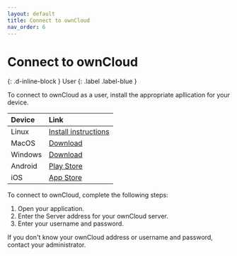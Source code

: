 ```yaml
---
layout: default
title: Connect to ownCloud
nav_order: 6
---
```


# Connect to ownCloud
{: .d-inline-block }
User
{: .label .label-blue }

To connect to ownCloud as a user, install the appropriate apllication for your device.


| Device       | Link          |
|:-------------|:------------------|
| Linux           | [Install instructions](https://software.opensuse.org/download/package?project=isv:ownCloud:desktop&package=owncloud-client) |
| MacOS           | [Download](https://download.owncloud.com/desktop/stable/ownCloud-2.6.3.13765.pkg) |
| Windows | [Download](https://download.owncloud.com/desktop/stable/ownCloud-2.6.3.14058.13619.msi)   |
| Android           | [Play Store](https://play.google.com/store/apps/details?id=com.owncloud.android)     |
| iOS           | [App Store](https://apps.apple.com/app/id1359583808?ls=1) |


To connect to ownCloud, complete the following steps:
1. Open your application.
2. Enter the Server address for your ownCloud server.
3. Enter your username and password.

If you don't know your ownCloud address or username and password, contact your administrator.
